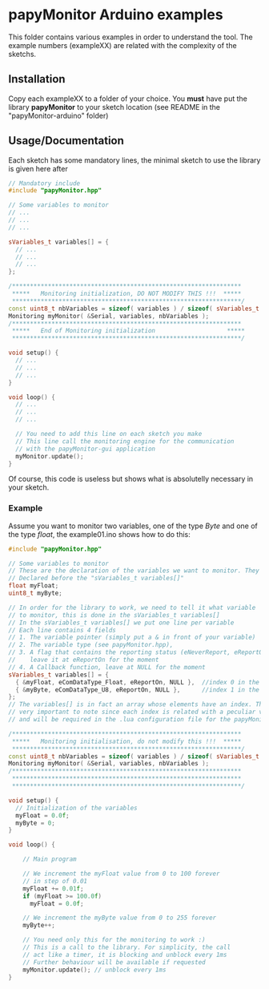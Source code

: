 # papyMonitor Arduino examples

This folder contains various examples in order to understand the tool. The example numbers (exampleXX) are related with the complexity of the sketchs. 

## Installation

Copy each exampleXX to a folder of your choice. You **must** have put the library **papyMonitor** to your sketch location (see README in the "papyMonitor-arduino" folder)

## Usage/Documentation

Each sketch has some mandatory lines, the minimal sketch to use the library is given here after

```cpp
// Mandatory include
#include "papyMonitor.hpp"

// Some variables to monitor
// ...
// ...
// ...

sVariables_t variables[] = {
  // ...
  // ...
  // ...
};

/****************************************************************
 *****   Monitoring initialization, DO NOT MODIFY THIS !!!  *****
 ****************************************************************/
const uint8_t nbVariables = sizeof( variables ) / sizeof( sVariables_t );
Monitoring myMonitor( &Serial, variables, nbVariables );
/****************************************************************
 *****   End of Monitoring initialization                    *****
 ****************************************************************/

void setup() {
  // ...
  // ...
  // ...
}

void loop() {
  // ...
  // ...
  // ...

  // You need to add this line on each sketch you make
  // This line call the monitoring engine for the communication
  // with the papyMonitor-gui application
  myMonitor.update();
}
```

Of course, this code is useless but shows what is absolutelly necessary in your sketch.

### Example
Assume you want to monitor two variables, one of the type *Byte* and one of the type *float*, the example01.ino shows how to do this:

```cpp
#include "papyMonitor.hpp"

// Some variables to monitor
// These are the declaration of the variables we want to monitor. They must be
// Declared before the "sVariables_t variables[]"
float myFloat;  
uint8_t myByte;

// In order for the library to work, we need to tell it what variable
// to monitor, this is done in the sVariables_t variables[]
// In the sVariables_t variables[] we put one line per variable
// Each line contains 4 fields
// 1. The variable pointer (simply put a & in front of your variable)
// 2. The variable type (see papyMonitor.hpp),
// 3. A flag that contains the reporting status (eNeverReport, eReportOff, eReportOn)
//    leave it at eReportOn for the moment
// 4. A Callback function, leave at NULL for the moment
sVariables_t variables[] = {
  { &myFloat, eComDataType_Float, eReportOn, NULL },  //index 0 in the .lua file
  { &myByte, eComDataType_U8, eReportOn, NULL },      //index 1 in the .lua file
};
// The variables[] is in fact an array whose elements have an index. This is
// very important to note since each index is related with a peculiar variable
// and will be required in the .lua configuration file for the papyMonitor-gui

/****************************************************************
 *****   Monitoring initialisation, do not modify this !!!  *****
 ****************************************************************/
const uint8_t nbVariables = sizeof( variables ) / sizeof( sVariables_t );
Monitoring myMonitor( &Serial, variables, nbVariables );
/****************************************************************
 ****************************************************************
 ****************************************************************/

void setup() {
  // Initialization of the variables
  myFloat = 0.0f;
  myByte = 0;
}

void loop() {

    // Main program

    // We increment the myFloat value from 0 to 100 forever
    // in step of 0.01
    myFloat += 0.01f;
    if (myFloat >= 100.0f)
      myFloat = 0.0f;

    // We increment the myByte value from 0 to 255 forever
    myByte++;

    // You need only this for the monitoring to work :)
    // This is a call to the library. For simplicity, the call
    // act like a timer, it is blocking and unblock every 1ms
    // Further behaviour will be available if requested
    myMonitor.update(); // unblock every 1ms
}
```

